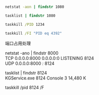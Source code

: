 ```bat

netstat -aon | findstr 1080

tasklist | findstr 1080

taskkill /PID 1234

taskkill /FI "PID eq 4392"

```

端口占用处理

netstat -ano | findstr 8000  
    TCP    0.0.0.0:8000           0.0.0.0:0              LISTENING       8124  
    UDP    0.0.0.0:8000           *:*                                    8124  
  
tasklist | findstr 8124  
    KGService.exe                 8124 Console                    3     14,480 K  
  
taskkill /pid 8124 /F  

